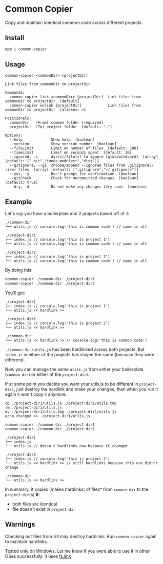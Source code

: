 # Common Copier

Copy and maintain identical common code across different projects.

## Install

```sh
npm i common-copier
```

## Usage

```
common-copier <commonDir> [projectDir]

Link files from commonDir to projectDir

Commands:
  common-copier link <commonDir> [projectDir]  Link files from commonDir to projectDir  [default]
  common-copier unlink [projectDir]            Link files from commonDir to projectDir  [aliases: u]

Positionals:
  commonDir   (From) common folder [required]
  projectDir  (To) project folder  [default: "."]

Options:
  --help             Show help  [boolean]
  --version          Show version number  [boolean]
  --fileLimit        Limit on number of files  [default: 500]
  --timeLimit        Limit on seconds spent  [default: 10]
  --ignored, -i      dir(s)/file(s) to ignore (glob/wildcard)  [array] [default: [".git","*node_modules*","dist"]]
  --gitignore, --gi  choose/append --ignored files from .gitignore(-like) files  [array] [default: [".gitignore","~/.gitignore"]]
  --yes, -y          Don't prompt for confirmation  [boolean]
  --gitCheck         Check for uncommitted changes  [boolean] [default: true]
  --dry, -d          Do not make any changes (dry run)  [boolean]
```

## Example

Let's say you have a boilerplate and 2 projects based off of it:

```
./common-dir
└── utils.js // console.log('this is common code') // same in all

./project-dir1
├── index.js // console.log('this is project 1')
└── utils.js // console.log('this is common code') // same in all

./project-dir2
├── index.js // console.log('this is project 2')
└── utils.js // console.log('this is common code') // same in all
```

By doing this:

```sh
common-copier ./common-dir ./project-dir1
common-copier ./common-dir ./project-dir2
```

You'll get:

```
./project-dir1
├── index.js // console.log('this is project 1')
└── utils.js << hardlink >>

./project-dir2
├── index.js // console.log('this is project 2')
└── utils.js << hardlink >>

./common-dir
└── utils.js << hardlink >> // console.log('this is common code')
```

`./common-dir/utils.js` has been hardlinked across both projects. But `index.js` in either of the projects has stayed the same (because they were different).

Now you can manage the same `utils.js` from either your boilerplate (`common-dir`) or either of the `project-dir`s.

If at some point you decide you want your utils.js to be different in `project-dir1`, just destroy the hardlink and make your changes, then when you run it again it won't copy it anymore.


```
cp ./project-dir1/utils.js ./project-dir1/utils.tmp
rm ./project-dir1/utils.js
mv ./project-dir1/utils.tmp ./project-dir1/utils.js
echo changed >> ./project-dir1/utils.js

common-copier ./common-dir ./project-dir1
common-copier ./common-dir ./project-dir2

./project-dir1
├── index.js
└── utils.js // doesn't hardlinks now because it changed

./project-dir2
├── index.js // console.log('this is project 2')
└── utils.js << hardlink >> // still hardlinks because this one didn't change

./common-dir
└── utils.js << hardlink >>
```

In summary, it copies (makes hardlinks) of files\* from `common-dir` to the `project-dir`(s) **if**:

* both files are identical
* file doesn't exist in `project-dir`

## Warnings

Checking out files from Git may destroy hardlinks. Run `common-copier` again to maintain hardlinks.

Tested only on Windows. Let me know if you were able to use it in other OSes successfully. It uses [fs.link](https://nodejs.org/api/fs.html#fs_fs_link_existingpath_newpath_callback)
